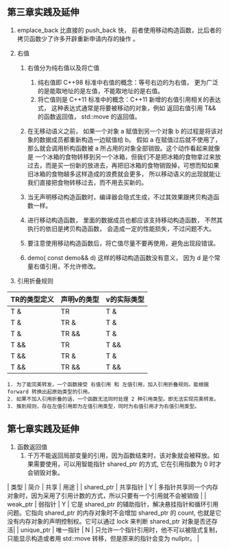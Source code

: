 ## 第三章实践及延伸
1. emplace_back 比直接的 push_back 快， 前者使用移动构造函数，比后者的拷贝函数少了许多开辟重新申请内存的操作 。

2. 右值

    1. 右值分为纯右值以及将亡值
        1. 纯右值即 C++98 标准中右值的概念：等号右边的为右值， 更为广泛的是能取地址的是左值，不能取地址的是右值。
        2. 将亡值则是 C++11 标准中的概念：C++11 新增的右值引用相关的表达式， 这种表达式通常是将要被移动的对象，例如 返回右值引用 T&& 的函数返回值， std::move 的返回值。

    2. 在无移动语义之前， 如果一个对象 a 赋值到另一个对象 b 的过程是将该对象的数据成员都重新构造一边赋值给 b。 假如 a 在赋值过后就不使用了，那么就会调用析构函数被 a 所占用的对象全部销毁。这个动作看起来就像是 一个冰箱的食物转移到另一个冰箱，但我们不是把冰箱的食物拿过来放过去，而是买一份新的放进去，再把旧冰箱的食物销毁掉，可想而知如果旧冰箱的食物越多这样造成的浪费就会更多， 所以移动语义的出现就能让我们直接把食物转移过去，而不用去买新的。

    3. 当无声明移动构造函数时，编译器会隐式生成，不过其效果跟拷贝构造函数一样。

    4. 进行移动构造函数， 里面的数据成员也都应该支持移动构造函数， 不然其执行的依旧是拷贝构造函数， 会造成一定的性能损失，不过问题不大。

    5. 要注意使用移动构造函数后，将亡值尽量不要再使用，避免出现段错误。

    6. demo( const demo&& d) 这样的移动构造函数没有意义， 因为 d 是个常量右值引用，不允许修改。


3. 引用折叠规则


| TR的类型定义 | 声明v的类型 | v的实际类型 |
|:-- |:-- |:--|
| T & | TR  | T & |
| T & | TR & | T & |
| T & | TR && | T & |
| T && | TR | T && |
| T && | TR & | T & |
| T && | TR && | T && |

    1. 为了能完美转发，一个函数接受 右值引用 和 左值引用，加入引用折叠规则。能根据 forward 转换出起原始类型的引用。
    2. 如果不加入引用折叠的话，一个函数无法同时处理 2 种引用类型。即无法实现完美转发。
    3. 推到规则，存在左值引用即为左值引用类型，同时为右值引用才为右值引用类型。

## 第七章实践及延伸

1. 函数返回值
    1. 千万不能返回局部变量的引用，因为函数结束时，该对象就会被释放。如果需要使用，可以用智能指针 shared_ptr 的方式, 它在引用指数为 0 时才会销毁对象。


| 类型 | 简介 | 共享 | 用途 |
| shared_ptr | 共享指针 | Y | 多指针共享同一个内存对象时，因为采用了引用计数的方式，所以只要有一个引用就不会被销毁 |
| weak_ptr | 弱指针 | Y | 它是 shared_ptr 的辅助指针，解决悬挂指针和循环引用问题。它指向 shared_ptr 的内存对象时不会增加 shared_ptr 的 count, 也就是它没有内存对象的声明控制权。它可以通过 lock 来判断 shared_ptr 对象是否还存活|
| unique_ptr | 唯一指针 | N | 只允许一个指针引用时，他不可以被隐式复制， 只能显示构造或者用 std::move 转移，但是原来的指针会变为 nullptr。 |



